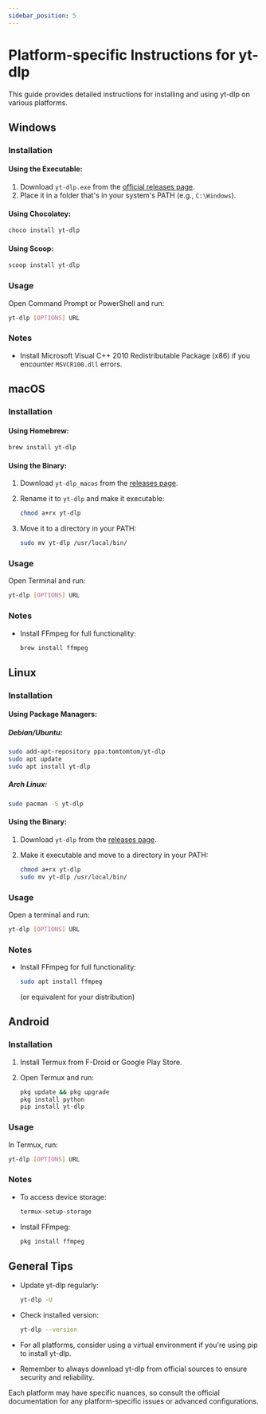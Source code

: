 ```yaml
---
sidebar_position: 5
---
```


# Platform-specific Instructions for yt-dlp

This guide provides detailed instructions for installing and using yt-dlp on various platforms.

## Windows

### Installation

#### Using the Executable:

1. Download `yt-dlp.exe` from the [official releases page](https://github.com/yt-dlp/yt-dlp/releases).
2. Place it in a folder that's in your system's PATH (e.g., `C:\Windows`).

#### Using Chocolatey:

```sh
choco install yt-dlp
```

#### Using Scoop:

```sh
scoop install yt-dlp
```

### Usage

Open Command Prompt or PowerShell and run:

```sh
yt-dlp [OPTIONS] URL
```

### Notes

- Install Microsoft Visual C++ 2010 Redistributable Package (x86) if you encounter `MSVCR100.dll` errors.

## macOS

### Installation

#### Using Homebrew:

```sh
brew install yt-dlp
```

#### Using the Binary:

1. Download `yt-dlp_macos` from the [releases page](https://github.com/yt-dlp/yt-dlp/releases).
2. Rename it to `yt-dlp` and make it executable:

   ```sh
   chmod a+rx yt-dlp
   ```

3. Move it to a directory in your PATH:

   ```sh
   sudo mv yt-dlp /usr/local/bin/
   ```

### Usage

Open Terminal and run:

```sh
yt-dlp [OPTIONS] URL
```

### Notes

- Install FFmpeg for full functionality:

  ```sh
  brew install ffmpeg
  ```

## Linux

### Installation

#### Using Package Managers:

##### Debian/Ubuntu:

```sh
sudo add-apt-repository ppa:tomtomtom/yt-dlp
sudo apt update
sudo apt install yt-dlp
```

##### Arch Linux:

```sh
sudo pacman -S yt-dlp
```

#### Using the Binary:

1. Download `yt-dlp` from the [releases page](https://github.com/yt-dlp/yt-dlp/releases).
2. Make it executable and move to a directory in your PATH:

   ```sh
   chmod a+rx yt-dlp
   sudo mv yt-dlp /usr/local/bin/
   ```

### Usage

Open a terminal and run:

```sh
yt-dlp [OPTIONS] URL
```

### Notes

- Install FFmpeg for full functionality:

  ```sh
  sudo apt install ffmpeg
  ```

  (or equivalent for your distribution)

## Android

### Installation

1. Install Termux from F-Droid or Google Play Store.
2. Open Termux and run:

   ```sh
   pkg update && pkg upgrade
   pkg install python
   pip install yt-dlp
   ```

### Usage

In Termux, run:

```sh
yt-dlp [OPTIONS] URL
```

### Notes

- To access device storage:

  ```sh
  termux-setup-storage
  ```

- Install FFmpeg:

  ```sh
  pkg install ffmpeg
  ```

## General Tips

- Update yt-dlp regularly:

  ```sh
  yt-dlp -U
  ```

- Check installed version:

  ```sh
  yt-dlp --version
  ```

- For all platforms, consider using a virtual environment if you're using pip to install yt-dlp.

- Remember to always download yt-dlp from official sources to ensure security and reliability.

Each platform may have specific nuances, so consult the official documentation for any platform-specific issues or advanced configurations.
